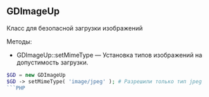 ## GDImageUp
Класс для безопасной загрузки изображений

Методы:
- GDImageUp::setMimeType — Установка типов изображений на допустимость загрузки.
```PHP
$GD = new GDImageUp
$GD -> setMimeType( 'image/jpeg' ); # Разрешили только тип jpeg
```PHP
